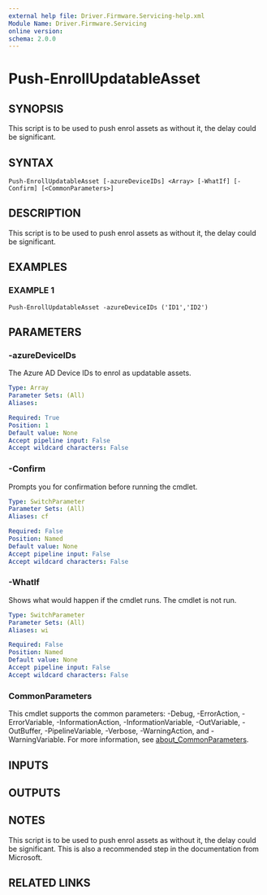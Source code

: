 ```yaml
---
external help file: Driver.Firmware.Servicing-help.xml
Module Name: Driver.Firmware.Servicing
online version:
schema: 2.0.0
---
```


# Push-EnrollUpdatableAsset

## SYNOPSIS
This script is to be used to push enrol assets as without it, the delay could be significant.

## SYNTAX

```
Push-EnrollUpdatableAsset [-azureDeviceIDs] <Array> [-WhatIf] [-Confirm] [<CommonParameters>]
```

## DESCRIPTION
This script is to be used to push enrol assets as without it, the delay could be significant.

## EXAMPLES

### EXAMPLE 1
```
Push-EnrollUpdatableAsset -azureDeviceIDs ('ID1','ID2')
```

## PARAMETERS

### -azureDeviceIDs
The Azure AD Device IDs to enrol as updatable assets.

```yaml
Type: Array
Parameter Sets: (All)
Aliases:

Required: True
Position: 1
Default value: None
Accept pipeline input: False
Accept wildcard characters: False
```

### -Confirm
Prompts you for confirmation before running the cmdlet.

```yaml
Type: SwitchParameter
Parameter Sets: (All)
Aliases: cf

Required: False
Position: Named
Default value: None
Accept pipeline input: False
Accept wildcard characters: False
```

### -WhatIf
Shows what would happen if the cmdlet runs.
The cmdlet is not run.

```yaml
Type: SwitchParameter
Parameter Sets: (All)
Aliases: wi

Required: False
Position: Named
Default value: None
Accept pipeline input: False
Accept wildcard characters: False
```

### CommonParameters
This cmdlet supports the common parameters: -Debug, -ErrorAction, -ErrorVariable, -InformationAction, -InformationVariable, -OutVariable, -OutBuffer, -PipelineVariable, -Verbose, -WarningAction, and -WarningVariable. For more information, see [about_CommonParameters](http://go.microsoft.com/fwlink/?LinkID=113216).

## INPUTS

## OUTPUTS

## NOTES
This script is to be used to push enrol assets as without it, the delay could be significant.
This is also a recommended step in the documentation from Microsoft.

## RELATED LINKS
